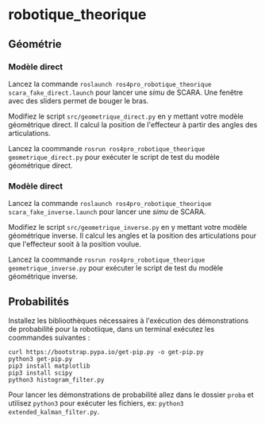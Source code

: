 # robotique_theorique

## Géométrie
### Modèle direct

Lancez la commande `roslaunch ros4pro_robotique_theorique scara_fake_direct.launch` pour lancer une *simu* de SCARA. Une fenêtre avec des sliders permet de bouger le bras.

Modifiez le script `src/geometrique_direct.py` en y mettant votre modèle géométrique direct. Il calcul la position de l'effecteur à partir des angles des articulations.

Lancez la coommande `rosrun ros4pro_robotique_theorique geometrique_direct.py` pour exécuter le script de test du modèle géométrique direct.

### Modèle direct

Lancez la commande `roslaunch ros4pro_robotique_theorique scara_fake_inverse.launch` pour lancer une *simu* de SCARA.

Modifiez le script `src/geometrique_inverse.py` en y mettant votre modèle géométrique inverse. Il calcul les angles et la position des articulations pour que l'effecteur sooit à la position voulue.

Lancez la coommande `rosrun ros4pro_robotique_theorique geometrique_inverse.py` pour exécuter le script de test du modèle géométrique inverse.

## Probabilités
Installez les biblioothèques nécessaires à l'exécution des démonstrations de probabilité pour la robotiique, dans un terminal exécutez les coommandes suivantes :

```
curl https://bootstrap.pypa.io/get-pip.py -o get-pip.py
python3 get-pip.py
pip3 install matplotlib
pip3 install scipy
python3 histogram_filter.py
```

Pour lancer les démonstrations de probabilité allez dans le dossier `proba` et utilisez `python3` pour exécuter les fichiers, ex: `python3 extended_kalman_filter.py`.

